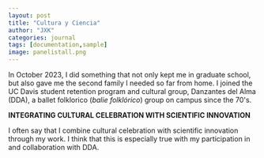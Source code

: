 ```yaml
---
layout: post
title: "Cultura y Ciencia"
author: "JXK"
categories: journal
tags: [documentation,sample]
image: panelistall.png
---
```


In October 2023, I did something that not only kept me in graduate school, but also gave me the second family I needed so far from home. I joined the UC Davis student retention program and cultural group, Danzantes del Alma (DDA), a ballet folklorico (<i>balie folklórico</i>) group on campus since the 70's.
<p></p>
<p></p>
<b>INTEGRATING CULTURAL CELEBRATION WITH SCIENTIFIC INNOVATION</b>
<p></p>I often say that I combine cultural celebration with scientific innovation through my work. I think that this is especially true with my participation in and collaboration with DDA.
